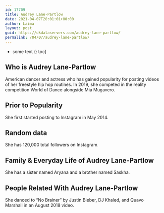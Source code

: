 ```yaml
---
id: 17709
title: Audrey Lane-Partlow
date: 2021-04-07T20:01:01+00:00
author: Laima
layout: post
guid: https://ukdataservers.com/audrey-lane-partlow/
permalink: /04/07/audrey-lane-partlow/
---
```


* some text
{: toc}


## Who is Audrey Lane-Partlow
                  
                  
                  
American dancer and actress who has gained popularity for posting videos of her freestyle hip hop routines. In 2019, she competed in the reality competition World of Dance alongside Mia Mugavero. 
                  
              
            
              
            
                
                
                
## Prior to Popularity
                  
                  
                  
She first started posting to Instagram in May 2014. 
                  
              
            
              
            
                
                
                
## Random data
                  
                  
                  
She has 120,000 total followers on Instagram. 
                  
              
            
              
            
                
                
                
## Family & Everyday Life of Audrey Lane-Partlow
                  
                  
                  
She has a sister named Aryana and a brother named Saskha. 
                  
              
            
              
            
                
                
                
## People Related With Audrey Lane-Partlow
                  
                  
                  
She danced to &#8220;No Brainer&#8221; by Justin Bieber, DJ Khaled, and Quavo Marshall in an August 2018 video. 
                  
              
            
              
            
                
              
            
              
              
            
            
              
            
          
          
          